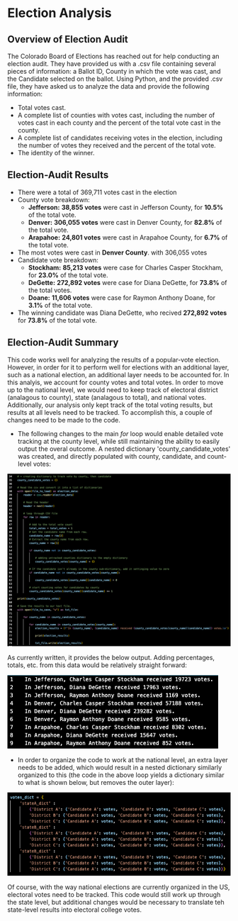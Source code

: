 # Election Analysis

## Overview of Election Audit

The Colorado Board of Elections has reached out for help conducting an election audit. They have provided us with a .csv file containing several pieces of information: a Ballot ID, County in which the vote was cast, and the Candidate selected on the ballot. Using Python, and the provided .csv file, they have asked us to analyze the data and provide the following information:

 - Total votes cast.
 - A complete list of counties with votes cast, including the number of votes cast in each county and the percent of the total vote cast in the county.
 - A complete list of candidates receiving votes in the election, including the number of votes they received and the percent of the total vote.
- The identity of the winner.

## Election-Audit Results

- There were a total of 369,711 votes cast in the election
- County vote breakdown:
    -  **Jefferson:** **38,855 votes** were cast in Jefferson County, for **10.5%** of the total vote.
    - **Denver:** **306,055 votes** were cast in Denver County, for **82.8%** of the total vote.
    - **Arapahoe:** **24,801 votes** were cast in Arapahoe County, for **6.7%** of the total vote.
- The most votes were cast in **Denver County**. with 306,055 votes
- Candidate vote breakdown:
    - **Stockham:** **85,213 votes** were case for Charles Casper Stockham, for **23.0%** of the total vote.
    - **DeGette:** **272,892 votes** were case for Diana DeGette, for **73.8%** of the total votes.
    - **Doane:** **11,606 votes** were case for Raymon Anthony Doane, for **3.1%** of the total vote.
- The winning candidate was Diana DeGette, who recived **272,892 votes** for **73.8%** of the total vote.

## Election-Audit Summary

This code works well for analyzing the results of a popular-vote election. However, in order for it to perform well for elections with an additional layer, such as a national election, an additional layer needs to be accounted for. In this analyis, we account for county votes and total votes. In order to move up to the national level, we would need to keep track of electoral district (analagous to county), state (analagous to total), and national votes. Additionally, our analysis only kept track of the total voting results, but results at all levels need to be tracked. To accomplish this, a couple of changes need to be made to the code.

- The following changes to the main *for* loop would enable detailed vote tracking at the county level, while still maintaining the ability to easily output the overal outcome. A nested dictionary 'county_candidate_votes' was created, and directly populated with county, candidate, and count-level votes:

![](https://github.com/mzabrisk/election-analysis/blob/2cbdaea5bd233a05aa0b2c103220ab2144b7352c/Resources/revised_code.png)

As currently written, it provides the below output. Adding percentages, totals, etc. from this data would be relatively straight forward:

![](https://github.com/mzabrisk/election-analysis/blob/2cbdaea5bd233a05aa0b2c103220ab2144b7352c/Resources/revised_output.png)


- In order to organize the code to work at the national level, an extra layer needs to be added, which would result in a nested dictionary similarly organized to this (the code in the above loop yields a dictionary similar to what is shown below, but removes the outer layer):  

![](https://github.com/mzabrisk/election-analysis/blob/2cbdaea5bd233a05aa0b2c103220ab2144b7352c/Resources/modified_dict.png)

Of course, with the way national elections are currently organized in the US, electoral votes need to be tracked. This code would still work up through the state level, but additional changes would be necessary to translate teh state-level results into electoral college votes.